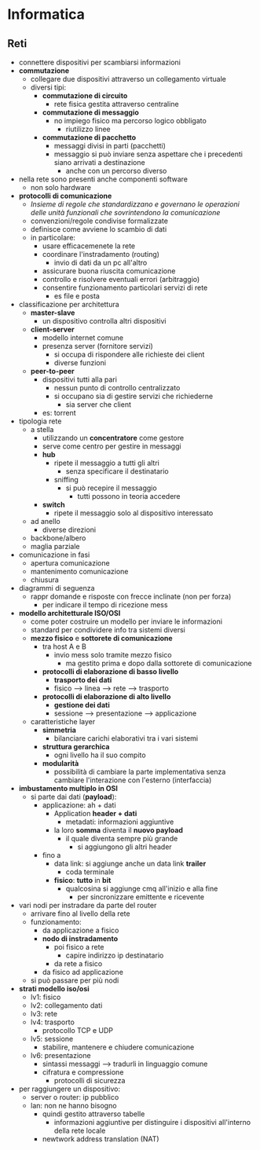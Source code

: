 # Informatica
## Reti

<!-- 1 perché mancano appunti su argomenti precedenti della 4dt -->

- connettere dispositivi per scambiarsi informazioni
- **commutazione**
  - collegare due dispositivi attraverso un collegamento virtuale
  - diversi tipi:
    - **commutazione di circuito**
      - rete fisica gestita attraverso centraline
    - **commutazione di messaggio**
      - no impiego fisico ma percorso logico obbligato
        - riutilizzo linee
    - **commutazione di pacchetto**
      - messaggi divisi in parti (pacchetti)
      - messaggio si può inviare senza aspettare che i precedenti siano arrivati a destinazione
        - anche con un percorso diverso
- nella rete sono presenti anche componenti software
  - non solo hardware
- **protocolli di comunicazione**
  - *Insieme di regole che standardizzano e governano le operazioni delle unità funzionali che sovrintendono la comunicazione*
  - convenzioni/regole condivise formalizzate
  - definisce come avviene lo scambio di dati
  - in particolare:
    - usare efficacemenete la rete
    - coordinare l'instradamento (routing)
      - invio di dati da un pc all'altro
    - assicurare buona riuscita comunicazione
    - controllo e risolvere eventuali errori (arbitraggio)
    - consentire funzionamento particolari servizi di rete
      - es file e posta
- classificazione per architettura
  - **master-slave**
    - un dispositivo controlla altri dispositivi
  - **client-server**
    - modello internet comune
    - presenza server (fornitore servizi)
      - si occupa di rispondere alle richieste dei client
      - diverse funzioni
  - **peer-to-peer**
    - dispositivi tutti alla pari
      - nessun punto di controllo centralizzato
      - si occupano sia di gestire servizi che richiederne
        - sia server che client
    - es: torrent
- tipologia rete
  - a stella
    - utilizzando un **concentratore** come gestore
    - serve come centro per gestire in messaggi
    - **hub**
      - ripete il messaggio a tutti gli altri
        - senza specificare il destinatario
      - sniffing
        - si può recepire il messaggio
          - tutti possono in teoria accedere
    - **switch**
      - ripete il messaggio solo al dispositivo interessato
  - ad anello
    - diverse direzioni
  - backbone/albero
  - maglia parziale
- comunicazione in fasi
  - apertura comunicazione
  - mantenimento comunicazione
  - chiusura
- diagrammi di seguenza
  - rappr domande e risposte con frecce inclinate (non per forza)
    - per indicare il tempo di ricezione mess
- **modello architetturale ISO/OSI**
  - come poter costruire un modello per inviare le informazioni
  - standard per condividere info tra sistemi diversi
  - **mezzo fisico** e **sottorete di comunicazione**
    - tra host A e B
      - invio mess solo tramite mezzo fisico
        - ma gestito prima e dopo dalla sottorete di comunicazione
    - **protocolli di elaborazione di basso livello**
      - **trasporto dei dati**
      - fisico --> linea --> rete --> trasporto
    - **protocolli di elaborazione di alto livello**
      - **gestione dei dati**
      - sessione --> presentazione --> applicazione
  - caratteristiche layer
    - **simmetria**
      - bilanciare carichi elaborativi tra i vari sistemi
    - **struttura gerarchica**
      - ogni livello ha il suo compito
    - **modularità**
      - possibilità di cambiare la parte implementativa senza cambiare l'interazione con l'esterno (interfaccia)
- **imbustamento multiplo in OSI**
  - si parte dai dati (**payload**):
    - applicazione: ah + dati
      - Application **header + dati**
        - metadati: informazioni aggiuntive
      - la loro **somma** diventa il **nuovo payload**
        - il quale diventa sempre più grande
          - si aggiungono gli altri header
    - fino a
      - data link: si aggiunge anche un data link **trailer**
        - coda terminale
      - **fisico**: **tutto** in **bit**
        - qualcosina si aggiunge cmq all'inizio e alla fine
          - per sincronizzare emittente e ricevente
- vari nodi per instradare da parte del router
  - arrivare fino al livello della rete
  - funzionamento:
    - da applicazione a fisico
    - **nodo di instradamento**
      - poi fisico a rete
        - capire indirizzo ip destinatario
      - da rete a fisico
    - da fisico ad applicazione
  - si può passare per più nodi
- **strati modello iso/osi**
  - lv1: fisico
  - lv2: collegamento dati
  - lv3: rete
  - lv4: trasporto
    - protocollo TCP e UDP
  - lv5: sessione
    - stabilire, mantenere e chiudere comunicazione
  - lv6: presentazione
    - sintassi messaggi --> tradurli in linguaggio comune
    - cifratura e compressione
      - protocolli di sicurezza
- per raggiungere un dispositivo:
  - server o router: ip pubblico
  - lan: non ne hanno bisogno
    - quindi gestito attraverso tabelle
      - informazioni aggiuntive per distinguire i dispositivi all'interno della rete locale
    - newtwork address translation (NAT)